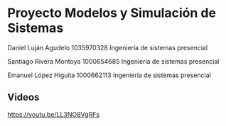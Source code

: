 # Proyecto Modelos y Simulación de Sistemas

Daniel Luján Agudelo 1035970328 Ingeniería de sistemas presencial

Santiago Rivera Montoya 1000654685 Ingeniería de sistemas presencial

Emanuel López Higuita 1000662113 Ingeniería de sistemas presencial

## Videos
https://youtu.be/LL3NO8VgRFs
